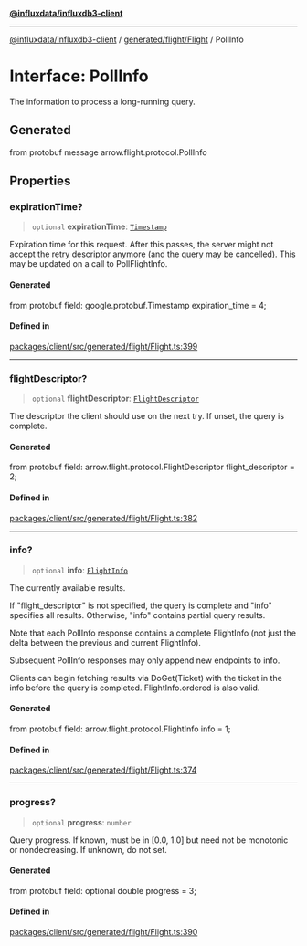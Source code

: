 [**@influxdata/influxdb3-client**](../../../../index.md)

***

[@influxdata/influxdb3-client](../../../../modules.md) / [generated/flight/Flight](../index.md) / PollInfo

# Interface: PollInfo

The information to process a long-running query.

## Generated

from protobuf message arrow.flight.protocol.PollInfo

## Properties

### expirationTime?

> `optional` **expirationTime**: [`Timestamp`](../../google/protobuf/timestamp/interfaces/Timestamp.md)

Expiration time for this request. After this passes, the server
might not accept the retry descriptor anymore (and the query may
be cancelled). This may be updated on a call to PollFlightInfo.

#### Generated

from protobuf field: google.protobuf.Timestamp expiration_time = 4;

#### Defined in

[packages/client/src/generated/flight/Flight.ts:399](https://github.com/InfluxCommunity/influxdb3-js/blob/6328be2232de5032f7226e569b6b0154d8900f73/packages/client/src/generated/flight/Flight.ts#L399)

***

### flightDescriptor?

> `optional` **flightDescriptor**: [`FlightDescriptor`](FlightDescriptor.md)

The descriptor the client should use on the next try.
If unset, the query is complete.

#### Generated

from protobuf field: arrow.flight.protocol.FlightDescriptor flight_descriptor = 2;

#### Defined in

[packages/client/src/generated/flight/Flight.ts:382](https://github.com/InfluxCommunity/influxdb3-js/blob/6328be2232de5032f7226e569b6b0154d8900f73/packages/client/src/generated/flight/Flight.ts#L382)

***

### info?

> `optional` **info**: [`FlightInfo`](FlightInfo.md)

The currently available results.

If "flight_descriptor" is not specified, the query is complete
and "info" specifies all results. Otherwise, "info" contains
partial query results.

Note that each PollInfo response contains a complete
FlightInfo (not just the delta between the previous and current
FlightInfo).

Subsequent PollInfo responses may only append new endpoints to
info.

Clients can begin fetching results via DoGet(Ticket) with the
ticket in the info before the query is
completed. FlightInfo.ordered is also valid.

#### Generated

from protobuf field: arrow.flight.protocol.FlightInfo info = 1;

#### Defined in

[packages/client/src/generated/flight/Flight.ts:374](https://github.com/InfluxCommunity/influxdb3-js/blob/6328be2232de5032f7226e569b6b0154d8900f73/packages/client/src/generated/flight/Flight.ts#L374)

***

### progress?

> `optional` **progress**: `number`

Query progress. If known, must be in [0.0, 1.0] but need not be
monotonic or nondecreasing. If unknown, do not set.

#### Generated

from protobuf field: optional double progress = 3;

#### Defined in

[packages/client/src/generated/flight/Flight.ts:390](https://github.com/InfluxCommunity/influxdb3-js/blob/6328be2232de5032f7226e569b6b0154d8900f73/packages/client/src/generated/flight/Flight.ts#L390)
